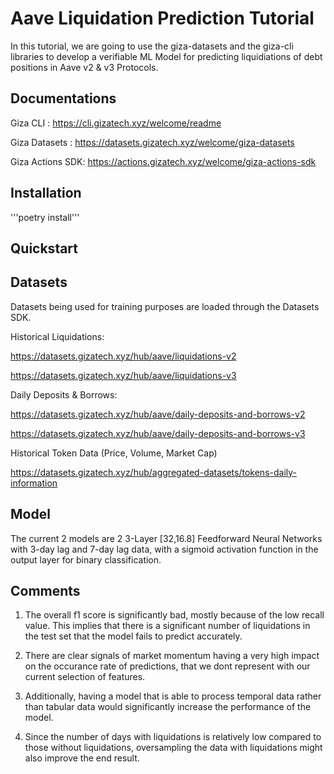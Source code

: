 # Aave Liquidation Prediction Tutorial

In this tutorial, we are going to use the giza-datasets and the giza-cli libraries to develop a verifiable ML Model for predicting liquidiations of debt positions in Aave v2 & v3 Protocols.

## Documentations

Giza CLI : https://cli.gizatech.xyz/welcome/readme

Giza Datasets : https://datasets.gizatech.xyz/welcome/giza-datasets

Giza Actions SDK: https://actions.gizatech.xyz/welcome/giza-actions-sdk

## Installation

'''poetry install'''

## Quickstart

## Datasets

Datasets being used for training purposes are loaded through the Datasets SDK.

Historical Liquidations: 

https://datasets.gizatech.xyz/hub/aave/liquidations-v2

https://datasets.gizatech.xyz/hub/aave/liquidations-v3

Daily Deposits & Borrows:

https://datasets.gizatech.xyz/hub/aave/daily-deposits-and-borrows-v2

https://datasets.gizatech.xyz/hub/aave/daily-deposits-and-borrows-v3

Historical Token Data (Price, Volume, Market Cap)

https://datasets.gizatech.xyz/hub/aggregated-datasets/tokens-daily-information

## Model 

The current 2 models are 2 3-Layer [32,16.8] Feedforward Neural Networks with 3-day lag and 7-day lag data, with a sigmoid activation function in the output layer for binary classification.

## Comments

1) The overall f1 score is significantly bad, mostly because of the low recall value. This implies that there is a significant number of liquidations in the test set that the model fails to predict accurately.

2) There are clear signals of market momentum having a very high impact on the occurance rate of predictions, that we dont represent with our current selection of features.

3) Additionally, having a model that is able to process temporal data rather than tabular data would significantly increase the performance of the model.

4) Since the number of days with liquidations is relatively low compared to those without liquidations, oversampling the data with liquidations might also improve the end result.
